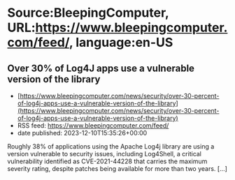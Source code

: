 # Source:BleepingComputer, URL:https://www.bleepingcomputer.com/feed/, language:en-US

## Over 30% of Log4J apps use a vulnerable version of the library
 - [https://www.bleepingcomputer.com/news/security/over-30-percent-of-log4j-apps-use-a-vulnerable-version-of-the-library](https://www.bleepingcomputer.com/news/security/over-30-percent-of-log4j-apps-use-a-vulnerable-version-of-the-library)
 - RSS feed: https://www.bleepingcomputer.com/feed/
 - date published: 2023-12-10T15:35:26+00:00

Roughly 38% of applications using the Apache Log4j library are using a version vulnerable to security issues, including Log4Shell, a critical vulnerability identified as CVE-2021-44228 that carries the maximum severity rating, despite patches being available for more than two years. [...]

